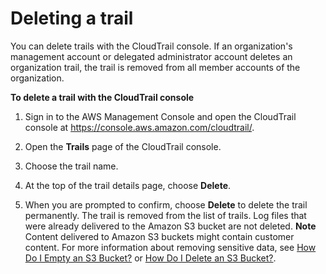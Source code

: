 # Deleting a trail<a name="cloudtrail-delete-trails-console"></a>

You can delete trails with the CloudTrail console\. If an organization's management account or delegated administrator account deletes an organization trail, the trail is removed from all member accounts of the organization\.

**To delete a trail with the CloudTrail console**

1. Sign in to the AWS Management Console and open the CloudTrail console at [https://console\.aws\.amazon\.com/cloudtrail/](https://console.aws.amazon.com/cloudtrail/)\.

1. Open the **Trails** page of the CloudTrail console\.

1. Choose the trail name\.

1. At the top of the trail details page, choose **Delete**\.

1. When you are prompted to confirm, choose **Delete** to delete the trail permanently\. The trail is removed from the list of trails\. Log files that were already delivered to the Amazon S3 bucket are not deleted\.
**Note**  
Content delivered to Amazon S3 buckets might contain customer content\. For more information about removing sensitive data, see [How Do I Empty an S3 Bucket?](https://docs.aws.amazon.com/AmazonS3/latest/user-guide/empty-bucket.html) or [How Do I Delete an S3 Bucket?](https://docs.aws.amazon.com/AmazonS3/latest/user-guide/delete-bucket.html)\.